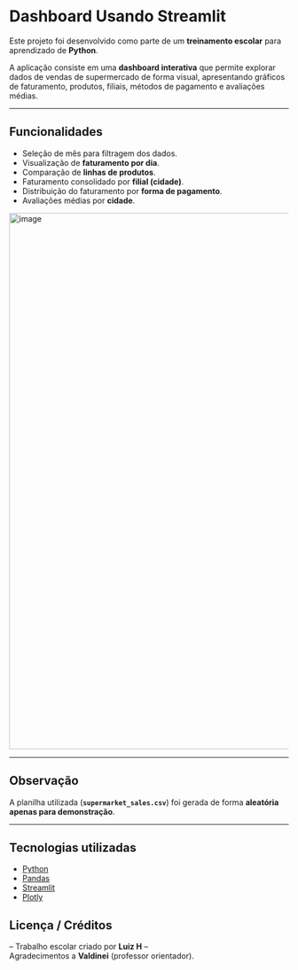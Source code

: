 # Dashboard Usando Streamlit

Este projeto foi desenvolvido como parte de um **treinamento escolar** para aprendizado de **Python**.  

A aplicação consiste em uma **dashboard interativa** que permite explorar dados de vendas de supermercado de forma visual, apresentando gráficos de faturamento, produtos, filiais, métodos de pagamento e avaliações médias.  

---

## Funcionalidades  
- Seleção de mês para filtragem dos dados.  
- Visualização de **faturamento por dia**.  
- Comparação de **linhas de produtos**.  
- Faturamento consolidado por **filial (cidade)**.  
- Distribuição do faturamento por **forma de pagamento**.  
- Avaliações médias por **cidade**.  

<img width="1874" height="968" alt="image" src="https://github.com/user-attachments/assets/88742709-16cc-4515-8bba-c4c979e48eab" />


---

## Observação  
A planilha utilizada (**`supermarket_sales.csv`**) foi gerada de forma **aleatória apenas para demonstração**.  

---

## Tecnologias utilizadas  
- [Python](https://www.python.org/)  
- [Pandas](https://pandas.pydata.org/)  
- [Streamlit](https://streamlit.io/)  
- [Plotly](https://plotly.com/python/)  


## Licença / Créditos  
– Trabalho escolar criado por **Luiz H** –  
Agradecimentos a **Valdinei** (professor orientador).


